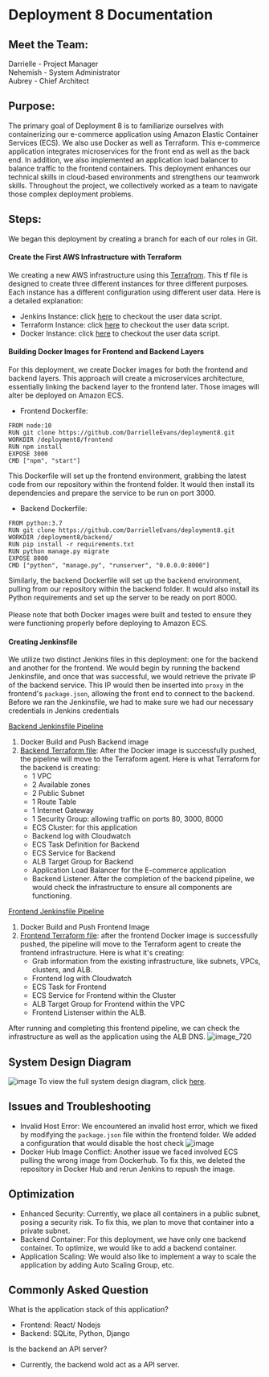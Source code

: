 # Deployment 8 Documentation 
## Meet the Team:
Darrielle - Project Manager <br>
Nehemish - System Administrator <br>
Aubrey - Chief Architect <br>

## Purpose:
The primary goal of Deployment 8 is to familiarize ourselves with containerizing our e-commerce application using Amazon Elastic Container Services (ECS). We also use Docker as well as Terraform. This e-commerce application integrates microservices for the front end as well as the back end. In addition, we also implemented an application load balancer to balance traffic to the frontend containers. This deployment enhances our technical skills in cloud-based environments and strengthens our teamwork skills. Throughout the project, we collectively worked as a team to navigate those complex deployment problems.


## Steps:
We began this deployment by creating a branch for each of our roles in Git.

#### Create the First AWS Infrastructure with Terraform 
We creating a new AWS infrastructure using this [Terrafrom](https://github.com/DarrielleEvans/deployment8/blob/main/first-infrastucture/main.tf). This tf file is designed to create three different instances for three different purposes. Each instance has a different configuration using different user data. Here is a detailed explanation:
 - Jenkins Instance: click [here](https://github.com/DarrielleEvans/deployment8/blob/main/first-infrastucture/deployjenkins.sh) to checkout the user data script.
 - Terraform Instance: click [here](https://github.com/DarrielleEvans/deployment8/blob/main/first-infrastucture/deployterraform.sh) to checkout the user data script.
 - Docker Instance: click [here](https://github.com/DarrielleEvans/deployment8/blob/main/first-infrastucture/deploydocker.sh) to checkout the user data script.


#### Building Docker Images for Frontend and Backend Layers
For this deployment, we create Docker images for both the frontend and backend layers. This approach will create a microservices architecture, essentially linking the backend layer to the frontend later. Those images will alter be deployed on Amazon ECS.
- Frontend Dockerfile:
```
FROM node:10
RUN git clone https://github.com/DarrielleEvans/deployment8.git
WORKDIR /deployment8/frontend
RUN npm install
EXPOSE 3000
CMD ["npm", "start"]
```
This Dockerfile will set up the frontend environment, grabbing the latest code from our repository within the frontend folder. It would then install its dependencies and prepare the service to be run on port 3000.

- Backend Dockerfile:
```
FROM python:3.7
RUN git clone https://github.com/DarrielleEvans/deployment8.git
WORKDIR /deployment8/backend/
RUN pip install -r requirements.txt
RUN python manage.py migrate
EXPOSE 8000
CMD ["python", "manage.py", "runserver", "0.0.0.0:8000"]
```
Similarly, the backend Dockerfile will set up the backend environment, pulling from our repository within the backend folder. It would also install its Python requirements and set up the server to be ready on port 8000.
<br>
<br>
Please note that both Docker images were built and tested to ensure they were functioning properly before deploying to Amazon ECS. 

#### Creating Jenkinsfile
We utilize two distinct Jenkins files in this deployment: one for the backend and another for the frontend. We would begin by running the backend Jenkinsfile, and once that was successful, we would retrieve the private IP of the backend service. This IP would then be inserted into `proxy` in the frontend's `package.json`, allowing the front end to connect to the backend. Before we ran the Jenkinsfile, we had to make sure we had our necessary credentials in Jenkins credentials

[Backend Jenkinsfile Pipeline](https://github.com/DarrielleEvans/deployment8/blob/main/Jenkinsfile_BE)
1) Docker Build and Push Backend image
2) [Backend Terraform file](https://github.com/DarrielleEvans/deployment8/blob/main/terraform/main.tf): After the Docker image is successfully pushed, the pipeline will move to the Terraform agent. Here is what Terraform for the backend is creating:
   - 1 VPC
   - 2 Available zones
   - 2 Public Subnet
   - 1 Route Table
   - 1 Internet Gateway
   - 1 Security Group: allowing traffic on ports 80, 3000, 8000
   - ECS Cluster: for this application
   - Backend log with Cloudwatch
   - ECS Task Definition for Backend
   - ECS Service for Backend
   - ALB Target Group for Backend
   - Application Load Balancer for the E-commerce application
   - Backend Listener.
After the completion of the backend pipeline, we would check the infrastructure to ensure all components are functioning.

[Frontend Jenkinsfile Pipeline](https://github.com/DarrielleEvans/deployment8/blob/main/Jenkinsfile_FE)
1) Docker Build and Push Frontend Image
2) [Frontend Terraform file](https://github.com/DarrielleEvans/deployment8/blob/main/terraform/frontend/main.tf): after the frontend Docker image is successfully pushed, the pipeline will move to the Terraform agent to create the frontend infrastructure. Here is what it's creating:
   - Grab information from the existing infrastructure, like subnets, VPCs, clusters, and ALB.
   - Frontend log with Cloudwatch
   - ECS Task for Frontend
   - ECS Service for Frontend within the Cluster
   - ALB Target Group for Frontend within the VPC
   - Frontend Listenser within the ALB.

After running and completing this frontend pipeline, we can check the infrastructure as well as the application using the ALB DNS. 
![image_720](https://github.com/DarrielleEvans/deployment8/assets/138344000/ed44cc1c-83f7-43c7-b113-c0d463105eec)

## System Design Diagram
![image](https://github.com/DarrielleEvans/deployment8/assets/138344000/cd39ab6f-7d20-4b9e-9ca1-1e57d73ce3c5)
To view the full system design diagram, click [here](https://github.com/DarrielleEvans/deployment8/blob/main/d8.drawio.png).

## Issues and Troubleshooting
- Invalid Host Error: We encountered an invalid host error, which we fixed by modifying the `package.json` file within the frontend folder. We added a configuration that would disable the host check
![image](https://github.com/DarrielleEvans/deployment8/assets/138344000/326cec76-0aab-4a56-8df3-44e7c6fa0e83)
- Docker Hub Image Conflict: Another issue we faced involved ECS pulling the wrong image from Dockerhub. To fix this, we deleted the repository in Docker Hub and rerun Jenkins to repush the image.

## Optimization
- Enhanced Security: Currently, we place all containers in a public subnet, posing a security risk. To fix this, we plan to move that container into a private subnet.
- Backend Container: For this deployment, we have only one backend container. To optimize, we would like to add a backend container.
- Application Scaling: We would also like to implement a way to scale the application by adding Auto Scaling Group, etc. 


## Commonly Asked Question
What is the application stack of this application?
- Frontend: React/ Nodejs
- Backend: SQLite, Python, Django 

Is the backend an API server?
- Currently, the backend wold act as a API server.


